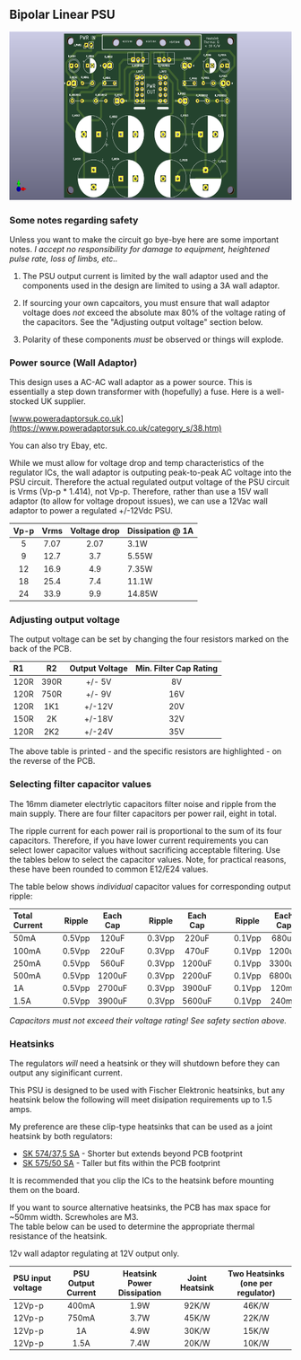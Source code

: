 
## Bipolar Linear PSU

<img src="AdjustablePSU/doc/AdjustablePSU3D.png" height="300" width="600" >


### Some notes regarding safety

Unless you want to make the circuit go bye-bye here are some important notes. *I accept no responsibility for damage to equipment, heightened pulse rate, loss of limbs, etc..*

1) The PSU output current is limited by the wall adaptor used and the components used in the design are limited to using a 3A wall adaptor.

2) If sourcing your own capcaitors, you must ensure that wall adaptor voltage does *not* exceed the absolute max 80% of the voltage rating of the capacitors. See the "Adjusting output voltage" section below.

3) Polarity of these components *must* be observed or things will explode.

### Power source (Wall Adaptor)

This design uses a AC-AC wall adaptor as a power source. This is essentially a step down transformer with (hopefully) a fuse. Here is a well-stocked UK supplier.

[www.poweradaptorsuk.co.uk](https://www.poweradaptorsuk.co.uk/category_s/38.htm) 

You can also try Ebay, etc.

While we must allow for voltage drop and temp characteristics of the regulator ICs, the wall adaptor is outputing peak-to-peak AC voltage into the PSU circuit. Therefore the actual regulated output voltage of the PSU circuit is Vrms (Vp-p * 1.414), not Vp-p. Therefore, rather than use a 15V wall adaptor (to allow for voltage dropout issues), we can use a 12Vac wall adaptor to power a regulated +/-12Vdc PSU.  

Vp-p | Vrms | Voltage drop | Dissipation @ 1A
|:-:|:----:|:------------:|:----------------
5   |7.07   |2.07         | 3.1W
9   |12.7   |3.7          | 5.55W
12  |16.9   |4.9          | 7.35W
18  |25.4   |7.4          | 11.1W
24  |33.9   |9.9          | 14.85W


### Adjusting output voltage

The output voltage can be set by changing the four resistors marked on the back of the PCB.

R1     | R2     | Output Voltage  | Min. Filter Cap Rating
|:-----------    |:------------:|:---------------:|:----------:|
120R   |390R    | +/- 5V  | 8V
120R   |750R    | +/- 9V  | 16V
120R   |1K1     | +/-12V  | 20V
150R   |2K      | +/-18V  | 32V
120R   |2K2     | +/-24V  | 35V

The above table is printed - and the specific resistors are highlighted - on the reverse of the PCB. 

### Selecting filter capacitor values

The 16mm diameter electrlytic capacitors filter noise and ripple from the main supply. There are four filter capacitors per power rail, eight in total.

The ripple current for each power rail is proportional to the sum of its four capacitors. Therefore, if you have lower current requirements you can select lower capacitor values without sacrificing acceptable filtering. Use the tables below to select the capacitor values. Note, for practical reasons, these have been rounded to common E12/E24 values.

The table below shows *individual* capacitor values for corresponding output ripple:

Total Current|&nbsp;&nbsp;|Ripple|Each Cap|&nbsp;&nbsp;|Ripple|Each Cap|&nbsp;&nbsp;&nbsp;|Ripple|Each Cap|
|:------------|------|:----:|:------:|--:|:----:|:--------------:|:--:|:----:|:--------------:|
50mA         |       |0.5Vpp|120uF|   |0.3Vpp|220uF|   |0.1Vpp|680uF|
100mA        |       |0.5Vpp|220uF|   |0.3Vpp|470uF|   |0.1Vpp|1200uF|
250mA        |       |0.5Vpp|560uF|   |0.3Vpp|1200uF|   |0.1Vpp|3300uF|
500mA        |       |0.5Vpp|1200uF|   |0.3Vpp|2200uF|   |0.1Vpp|6800uF|
1A           |       |0.5Vpp|2700uF|   |0.3Vpp|3900uF|   |0.1Vpp|120mF|
1.5A         |       |0.5Vpp|3900uF|   |0.3Vpp|5600uF|   |0.1Vpp|240mF|

*Capacitors must not exceed their voltage rating! See safety section above.*


### Heatsinks

The regulators *will* need a heatsink or they will shutdown before they can output any siginificant current.

This PSU is designed to be used with Fischer Elektronic heatsinks, but any heatsink below the following will meet disipation requirements up to 1.5 amps.

My preference are these clip-type heatsinks that can be used as a joint heatsink by both regulators:

- [SK 574/37,5 SA](https://uk.rs-online.com/web/p/heatsinks/7226906/) - Shorter but extends beyond PCB footprint
- [SK 575/50 SA](https://uk.rs-online.com/web/p/heatsinks/7226864/)   - Taller but fits within the PCB footprint

It is recommended that you clip the ICs to the heatsink before mounting them on the board.

If you want to source alternative heatsinks, the PCB has max space for ~50mm width.  Screwholes are M3.  
The table below can be used to determine the appropriate thermal resistance of the heatsink.

12v wall adaptor regulating at 12V output only.

PSU input voltage | PSU Output Current |Heatsink Power Dissipation | Joint Heatsink  | Two Heatsinks (one per regulator)
|:----------------|:----------------:|:-------------------------:|:---------------:|:---------------------------:|
12Vp-p               |400mA             | 1.9W                      |92K/W            |46K/W
12Vp-p               |750mA             | 3.7W                      |45K/W            |22K/W
12Vp-p               |1A                | 4.9W                      |30K/W            |15K/W
12Vp-p               |1.5A              | 7.4W                      |20K/W            |10K/W


